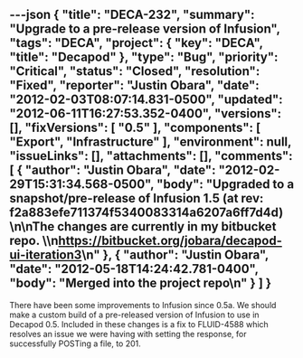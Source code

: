 ---json
{
  "title": "DECA-232",
  "summary": "Upgrade to a pre-release version of Infusion",
  "tags": "DECA",
  "project": {
    "key": "DECA",
    "title": "Decapod"
  },
  "type": "Bug",
  "priority": "Critical",
  "status": "Closed",
  "resolution": "Fixed",
  "reporter": "Justin Obara",
  "date": "2012-02-03T08:07:14.831-0500",
  "updated": "2012-06-11T16:27:53.352-0400",
  "versions": [],
  "fixVersions": [
    "0.5"
  ],
  "components": [
    "Export",
    "Infrastructure"
  ],
  "environment": null,
  "issueLinks": [],
  "attachments": [],
  "comments": [
    {
      "author": "Justin Obara",
      "date": "2012-02-29T15:31:34.568-0500",
      "body": "Upgraded to a snapshot/pre-release of Infusion 1.5 (at rev: f2a883efe711374f5340083314a6207a6ff7d4d)&#x20;\n\nThe changes are currently in my bitbucket repo. \\\n<https://bitbucket.org/jobara/decapod-ui-iteration3>\n"
    },
    {
      "author": "Justin Obara",
      "date": "2012-05-18T14:24:42.781-0400",
      "body": "Merged into the project repo\n"
    }
  ]
}
---
There have been some improvements to Infusion since 0.5a. We should make a custom build of a pre-released version of Infusion to use in Decapod 0.5. Included in these changes is a fix to FLUID-4588 which resolves an issue we were having with setting the response, for successfully POSTing a file, to 201.

        